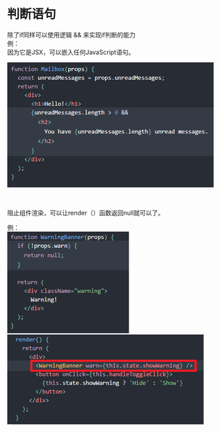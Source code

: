 # 判断语句

除了if同样可以使用逻辑  && 来实现if判断的能力  
例：  
因为它是JSX，可以嵌入任何JavaScript语句。  

![image](./assets/pan-1.png)  

<br/>

阻止组件渲染，可以让render（）函数返回null就可以了。  

例：  
![image](./assets/pan-2.png)   
![image](./assets/pan-3.png)  